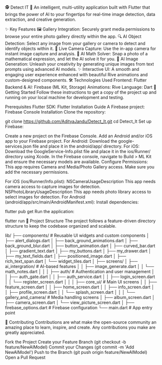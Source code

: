 🕵️ Detect IT 🤖
An intelligent, multi-utility application built with Flutter that brings the power of AI to your fingertips for real-time image detection, data extraction, and creative generation.

✨ Key Features
🖼️ Gallery Integration: Securely grant media permissions to browse your entire photo gallery directly within the app.
🔍 AI Object Detection: Select any image from your gallery or camera to detect and identify objects within it.
📸 Live Camera Capture: Use the in-app camera for instant image capture and analysis.
🧮 AI Math Solver: Snap a photo of a mathematical expression, and let the AI solve it for you.
🎨 AI Image Generation: Unleash your creativity by generating unique images from text prompts using advanced AI models.
✨ Interactive UI: A smooth and engaging user experience enhanced with beautiful Rive animations and custom-designed components.
🛠️ Technologies Used
Frontend: Flutter
Backend & AI: Firebase (ML Kit, Storage)
Animations: Rive
Language: Dart
🚀 Getting Started
Follow these instructions to get a copy of the project up and running on your local machine for development and testing.

Prerequisites
Flutter SDK: Flutter Installation Guide
A Firebase project: Firebase Console
Installation
Clone the repository:

git clone https://github.com/AdityaJandu/Detect_It.git
cd Detect_It
Set up Firebase:

Create a new project on the Firebase Console.
Add an Android and/or iOS app to your Firebase project.
For Android: Download the google-services.json file and place it in the android/app/ directory.
For iOS: Download the GoogleService-Info.plist file and place it in the ios/Runner/ directory using Xcode.
In the Firebase console, navigate to Build > ML Kit and ensure the necessary models are available.
Configure Permissions: This app requires Camera and Media/Photo Gallery access. Make sure you add the necessary permissions.

For iOS (ios/Runner/Info.plist):
<key>NSCameraUsageDescription</key>
<string>This app needs camera access to capture images for detection.</string>
<key>NSPhotoLibraryUsageDescription</key>
<string>This app needs photo library access to select images for detection.</string>
For Android (android/app/src/main/AndroidManifest.xml):
<uses-permission android:name="android.permission.CAMERA" />
<uses-permission android:name="android.permission.READ_EXTERNAL_STORAGE" />
Install dependencies:

flutter pub get
Run the application:

flutter run
📂 Project Structure
The project follows a feature-driven directory structure to keep the codebase organized and scalable.

lib/
├── components/              # Reusable UI widgets and custom components
│   ├── alert_dialogs.dart
│   ├── back_ground_animations.dart
│   ├── back_ground_blur.dart
│   ├── button_animation.dart
│   ├── curved_bar.dart
│   ├── gradient_text.dart
│   ├── my_buttons.dart
│   ├── my_drawer.dart
│   ├── my_text_fields.dart
│   ├── positioned_image.dart
│   ├── rich_text_span.dart
│   └── widget_tiles.dart
│
├── screens/
│   ├── ai_intergration/     # AI-based features
│   │   ├── image_generate.dart
│   │   └── math_notes.dart
│   │
│   ├── auth/                # Authentication and user management
│   │   ├── auth_gate.dart
│   │   ├── auth_service.dart
│   │   ├── login_screen.dart
│   │   └── register_screen.dart
│   │
│   ├── core_ui/             # Main UI screens
│   │   ├── feature_screen.dart
│   │   ├── home_screen.dart
│   │   ├── info_screen.dart
│   │   ├── profile_screen.dart
│   │   └── splash_screen.dart
│   │
│   └── gallery_and_camera/  # Media handling screens
│       ├── album_screen.dart
│       ├── camera_screen.dart
│       └── view_picture_screen.dart
│
├── firebase_options.dart    # Firebase configuration
└── main.dart                # App entry point


🤝 Contributing
Contributions are what make the open-source community an amazing place to learn, inspire, and create. Any contributions you make are greatly appreciated.

Fork the Project
Create your Feature Branch (git checkout -b feature/NewAIModel)
Commit your Changes (git commit -m 'Add NewAIModel')
Push to the Branch (git push origin feature/NewAIModel)
Open a Pull Request
